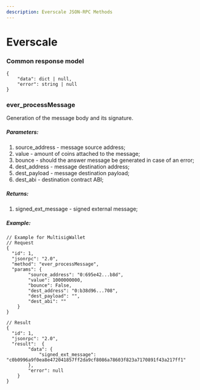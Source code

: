 ```yaml
---
description: Everscale JSON-RPC Methods
---
```


# Everscale

### Common response model
```
{
    "data": dict | null,
    "error": string | null
}
```
### ever_processMessage
Generation of the message body and its signature.
##### Parameters:
1. source_address - message source address;
2. value - amount of coins attached to the message;
3. bounce - should the answer message be generated in case of an error;
4. dest_address - message destination address;
5. dest_payload - message destination payload;
6. dest_abi - destination contract ABI;
##### Returns:
1. signed_ext_message - signed external message;
##### Example:
```
// Example for MultisigWallet
// Request
{
  "id": 1,
  "jsonrpc": "2.0",
  "method": "ever_processMessage",
  "params": {
        "source_address": "0:695e42...b8d",
        "value": 1000000000,
        "bounce": False,
        "dest_address": "0:b38d96...708",
        "dest_payload": "",
        "dest_abi": ""
    }
}
 
// Result
{
  "id": 1,
  "jsonrpc": "2.0",
  "result":  {
        "data": {
            "signed_ext_message": "c0b0996a9f0ea8e472041857ff2da9cf8086a78603f823a7170891f43a217ff1"
        },
        "error": null
    }
}
```
